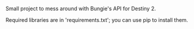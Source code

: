 Small project to mess around with Bungie's API for Destiny 2.

Required libraries are in 'requirements.txt'; you can use pip to install them. 